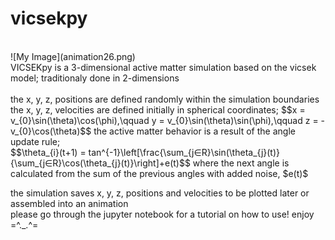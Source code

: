 # vicsekpy
<br>
![My Image](animation26.png)
<br>
VICSEKpy is a 3-dimensional active matter simulation based on the vicsek model; traditionaly done in 2-dimensions
<br>
<br> 
the x, y, z, positions are defined randomly within the simulation boundaries
<br>
the x, y, z, velocities are defined initially in spherical coordinates;
$$x = v_{0}\sin(\theta)\cos(\phi),\qquad y = v_{0}\sin(\theta)\sin(\phi),\qquad z = -v_{0}\cos(\theta)$$
the active matter behavior is a result of the angle update rule;
<br>
$$\theta_{i}(t+1) = tan^{-1}\left[\frac{\sum_{j∈R}\sin(\theta_{j}(t)}{\sum_{j∈R}\cos(\theta_{j}(t)}\right]+e(t)$$
where the next angle is calculated from the sum of the previous angles with added noise, $e(t)$

the simulation saves x, y, z, positions and velocities to be plotted later or assembled into an animation
<br>
please go through the jupyter notebook for a tutorial on how to use!
enjoy  =^._.^=
